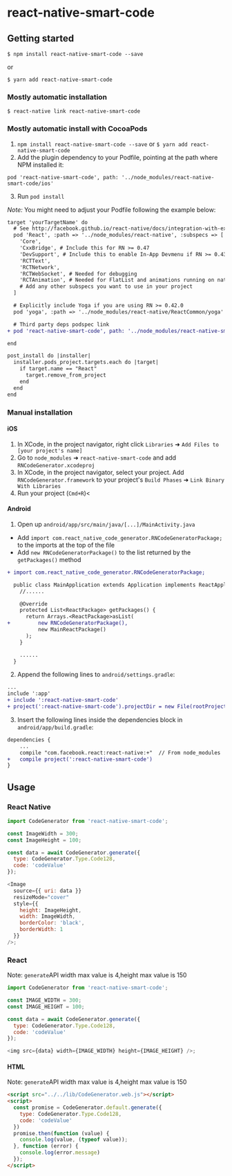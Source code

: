 # react-native-smart-code

## Getting started

`$ npm install react-native-smart-code --save`

or

`$ yarn add react-native-smart-code`

### Mostly automatic installation

`$ react-native link react-native-smart-code`

### Mostly automatic install with CocoaPods

1. `npm install react-native-smart-code --save` or `$ yarn add react-native-smart-code`
2. Add the plugin dependency to your Podfile, pointing at the path where NPM installed it:

```obj-c
pod 'react-native-smart-code', path: '../node_modules/react-native-smart-code/ios'
```

3. Run `pod install`

_Note:_ You might need to adjust your Podfile following the example below:

```diff
target 'yourTargetName' do
  # See http://facebook.github.io/react-native/docs/integration-with-existing-apps.html#configuring-cocoapods-dependencies
  pod 'React', :path => '../node_modules/react-native', :subspecs => [
    'Core',
    'CxxBridge', # Include this for RN >= 0.47
    'DevSupport', # Include this to enable In-App Devmenu if RN >= 0.43
    'RCTText',
    'RCTNetwork',
    'RCTWebSocket', # Needed for debugging
    'RCTAnimation', # Needed for FlatList and animations running on native UI thread
    # Add any other subspecs you want to use in your project
  ]

  # Explicitly include Yoga if you are using RN >= 0.42.0
  pod 'yoga', :path => '../node_modules/react-native/ReactCommon/yoga'

  # Third party deps podspec link
+ pod 'react-native-smart-code', path: '../node_modules/react-native-smart-code/ios/RNCodeGenerator.podspec'

end

post_install do |installer|
  installer.pods_project.targets.each do |target|
    if target.name == "React"
      target.remove_from_project
    end
  end
end
```

### Manual installation

#### iOS

1. In XCode, in the project navigator, right click `Libraries` ➜ `Add Files to [your project's name]`
2. Go to `node_modules` ➜ `react-native-smart-code` and add `RNCodeGenerator.xcodeproj`
3. In XCode, in the project navigator, select your project. Add `RNCodeGenerator.framework` to your project's `Build Phases` ➜ `Link Binary With Libraries`
4. Run your project (`Cmd+R`)<

#### Android

1. Open up `android/app/src/main/java/[...]/MainActivity.java`

- Add `import com.react_native_code_generator.RNCodeGeneratorPackage;` to the imports at the top of the file
- Add `new RNCodeGeneratorPackage()` to the list returned by the `getPackages()` method

```diff
+ import com.react_native_code_generator.RNCodeGeneratorPackage;

  public class MainApplication extends Application implements ReactApplication {
    //......

    @Override
    protected List<ReactPackage> getPackages() {
      return Arrays.<ReactPackage>asList(
+         new RNCodeGeneratorPackage(),
          new MainReactPackage()
      );
    }

    ......
  }
```

2. Append the following lines to `android/settings.gradle`:

```diff
...
include ':app'
+ include ':react-native-smart-code'
+ project(':react-native-smart-code').projectDir = new File(rootProject.projectDir, '../node_modules/react-native-smart-code/android')

```

3. Insert the following lines inside the dependencies block in `android/app/build.gradle`:

```diff
dependencies {
    ...
    compile "com.facebook.react:react-native:+"  // From node_modules
+   compile project(':react-native-smart-code')
}
```

## Usage

### React Native

```javascript
import CodeGenerator from 'react-native-smart-code';

const ImageWidth = 300;
const ImageHeight = 100;

const data = await CodeGenerator.generate({
  type: CodeGenerator.Type.Code128,
  code: 'codeValue'
});

<Image
  source={{ uri: data }}
  resizeMode="cover"
  style={{
    height: ImageHeight,
    width: ImageWidth,
    borderColor: 'black',
    borderWidth: 1
  }}
/>;
```

### React

Note: `generate`API width max value is 4,height max value is 150

```javascript
import CodeGenerator from 'react-native-smart-code';

const IMAGE_WIDTH = 300;
const IMAGE_HEIGHT = 100;

const data = await CodeGenerator.generate({
  type: CodeGenerator.Type.Code128,
  code: 'codeValue'
});

<img src={data} width={IMAGE_WIDTH} height={IMAGE_HEIGHT} />;
```

#### HTML

Note: `generate`API width max value is 4,height max value is 150

```HTML
<script src="../../lib/CodeGenerator.web.js"></script>
<script>
  const promise = CodeGenerator.default.generate({
    type: CodeGenerator.Type.Code128,
    code: 'codeValue'
  })
  promise.then(function (value) {
    console.log(value, (typeof value));
  }, function (error) {
    console.log(error.message)
  });
</script>
```
